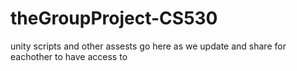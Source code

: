# theGroupProject-CS530
unity scripts and other assests go here as we update and share for eachother to have access to 

